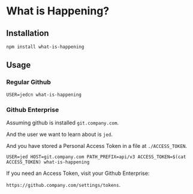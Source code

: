 # What is Happening?

## Installation

```
npm install what-is-happening
```

## Usage

### Regular Github

```
USER=jedcn what-is-happening
```

### Github Enterprise

Assuming github is installed `git.company.com`.

And the user we want to learn about is `jed`.

And you have stored a Personal Access Token in a file at `./ACCESS_TOKEN`.

```
USER=jed HOST=git.company.com PATH_PREFIX=api/v3 ACCESS_TOKEN=$(cat ACCESS_TOKEN) what-is-happening
```

If you need an Access Token, visit your Github Enterprise:

`https://github.company.com/settings/tokens`.
